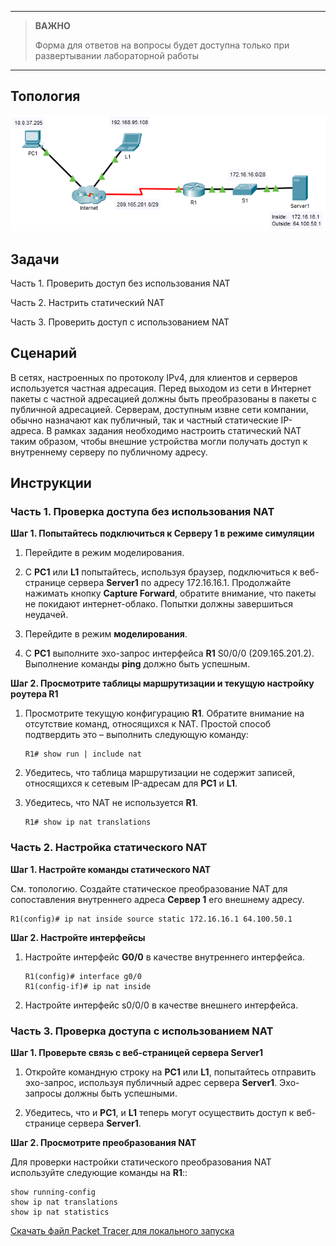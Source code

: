 
---

> **ВАЖНО**
> 
> Форма для ответов на вопросы будет доступна только при развертывании лабораторной работы 

---

## Топология

![](./assets/topology.png)

## Задачи

Часть 1. Проверить доступ без использования NAT

Часть 2. Настрить статический NAT

Часть 3. Проверить доступ с использованием NAT

## Сценарий

В сетях, настроенных по протоколу IPv4, для клиентов и серверов используется частная адресация. Перед выходом из сети в Интернет пакеты с частной адресацией должны быть преобразованы в пакеты с публичной адресацией. Серверам, доступным извне сети компании, обычно назначают как публичный, так и частный статические IP-адреса. В рамках задания необходимо настроить статический NAT таким образом, чтобы внешние устройства могли получать доступ к внутреннему серверу по публичному адресу.

## Инструкции

### Часть 1. Проверка доступа без использования NAT

**Шаг 1. Попытайтесь подключиться к Серверу 1 в режиме симуляции**

1.  Перейдите в режим моделирования.

2.  С **PC1** или **L1** попытайтесь, используя браузер, подключиться к веб-странице сервера **Server1** по адресу 172.16.16.1. Продолжайте нажимать кнопку **Capture Forward**, обратите внимание, что пакеты не покидают интернет-облако. Попытки должны завершиться неудачей.

3.  Перейдите в режим **моделирования**.

4.  С **PC1** выполните эхо-запрос интерфейса **R1** S0/0/0 (209.165.201.2). Выполнение команды **ping** должно быть успешным.

**Шаг 2. Просмотрите таблицы маршрутизации и текущую настройку роутера R1**

1.  Просмотрите текущую конфигурацию **R1**. Обратите внимание на отсутствие команд, относящихся к NAT. Простой способ подтвердить это – выполнить следующую команду:

    ```
    R1# show run | include nat
    ```

2.  Убедитесь, что таблица маршрутизации не содержит записей, относящихся к сетевым IP-адресам для **PC1** и **L1**.

3.  Убедитесь, что NAT не используется **R1**.

    ```
    R1# show ip nat translations
    ```

### Часть 2. Настройка статического NAT

**Шаг 1. Настройте команды статического NAT**

См. топологию. Создайте статическое преобразование NAT для сопоставления внутреннего адреса **Сервер 1** его внешнему адресу.

```
R1(config)# ip nat inside source static 172.16.16.1 64.100.50.1
```

**Шаг 2. Настройте интерфейсы**

1.  Настройте интерфейс **G0/0** в качестве внутреннего интерфейса.

    ```
    R1(config)# interface g0/0
    R1(config-if)# ip nat inside
    ```

2.  Настройте интерфейс s0/0/0 в качестве внешнего интерфейса.

### Часть 3. Проверка доступа с использованием NAT

**Шаг 1. Проверьте связь с веб-страницей сервера Server1**

1.  Откройте командную строку на **PC1** или **L1**, попытайтесь отправить эхо-запрос, используя публичный адрес сервера **Server1**. Эхо-запросы должны быть успешными.

2.  Убедитесь, что и **PC1**, и **L1** теперь могут осуществить доступ к веб-странице сервера **Server1**.

**Шаг 2. Просмотрите преобразования NAT**

Для проверки настройки статического преобразования NAT используйте следующие команды на **R1**::

```
show running-config
show ip nat translations
show ip nat statistics
```

[Скачать файл Packet Tracer для локального запуска](./assets/6.4.5-lab.pka)
